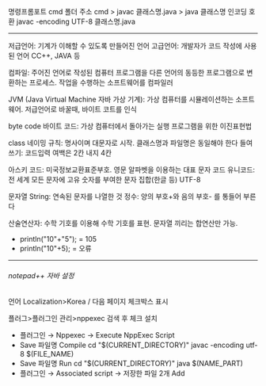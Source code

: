 명령프롬포트 cmd
폴더 주소 cmd > javac 클래스명.java > java 클래스명
인코딩 호환 javac -encoding UTF-8 클래스명.java

----
저급언어: 기계가 이해할 수 있도록 만들어진 언어
고급언어: 개발자가 코드 작성에 사용된 언어 CC++, JAVA 등

컴파일: 주어진 언어로 작성된 컴퓨터 프로그램을 다른 언어의 동등한 프로그램으로 변환하는 프로세스. 작업을 수행하는 소프트웨어를 컴파일러

JVM (Java Virtual Machine 자바 가상 기계): 가상 컴퓨터를 시뮬레이션하는 소프트웨어. 저급언어로 바꿀때, 바이트 코트를 인식

byte code 바이트 코드: 가상 컴퓨터에서 돌아가는 실행 프로그램을 위한 이진표현법

class 네이밍 규칙: 명사이며 대문자로 시작. 클래스명과 파일명은 동일해야 한다
들여쓰기: 코드입력 여백은 2칸 내지 4칸

아스키 코드: 미국정보교환표준부호. 영문 알파벳을 이용하는 대표 문자 코드
유니코드: 전 세계 모든 문자에 고유 숫자를 부여한 문자 집합(한글 등) UTF-8

문자열 String: 연속된 문자를 나열한 것
정수: 양의 부호+와 음의 부호- 를 통들어 부른다

산술연산자: 수학 기호를 이용해 수학 기호를 표현. 문자열 끼리는 합연산만 가능. 
- println("10"+"5"); = 105
- println("10"+5); = 오류

---
###### notepad++ 자바 설정
언어 Localization>Korea / 다음 페이지 체크박스 표시

플러그>플러그인 관리>nppexec 검색 후 체크 설치
- 플러그인 → Nppexec → Execute NppExec Script
 - Save 파일명 Compile 
    cd "$(CURRENT_DIRECTORY)"
    javac -encoding utf-8 $(FILE_NAME)
- Save 파일명 Run
    cd "$(CURRENT_DIRECTORY)"
    java $(NAME_PART)
- 플러그인 → Associated script → 저장한 파일 2개 Add